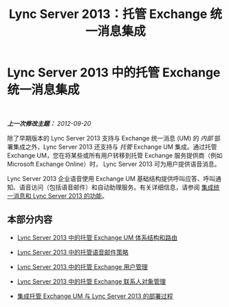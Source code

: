 ﻿---
title: Lync Server 2013：托管 Exchange 统一消息集成
TOCTitle: 托管 Exchange 统一消息集成
ms:assetid: f4de0165-da3b-499e-98fc-28ddd0db02d5
ms:mtpsurl: https://technet.microsoft.com/zh-cn/library/Gg413027(v=OCS.15)
ms:contentKeyID: 49314752
ms.date: 05/19/2016
mtps_version: v=OCS.15
ms.translationtype: HT
---

# Lync Server 2013 中的托管 Exchange 统一消息集成

 

_**上一次修改主题：** 2012-09-20_

除了早期版本的 Lync Server 2013 支持与 Exchange 统一消息 (UM) 的 *内部* 部署集成之外，Lync Server 2013 还支持与 *托管* Exchange UM 集成。通过托管 Exchange UM，您在将某些或所有用户转移到托管 Exchange 服务提供商（例如 Microsoft Exchange Online）时， Lync Server 2013 可为用户提供语音消息。

Lync Server 2013 企业语音使用 Exchange UM 基础结构提供呼叫应答、呼叫通知、语音访问（包括语音邮件）和自动助理服务。有关详细信息，请参阅 [集成统一消息和 Lync Server 2013 的功能](lync-server-2013-features-of-integrated-unified-messaging.md)。

## 本部分内容

  - [Lync Server 2013 中的托管 Exchange UM 体系结构和路由](lync-server-2013-hosted-exchange-um-architecture-and-routing.md)

  - [Lync Server 2013 中的托管语音邮件策略](lync-server-2013-hosted-voice-mail-policies.md)

  - [Lync Server 2013 中的托管 Exchange 用户管理](lync-server-2013-hosted-exchange-user-management.md)

  - [Lync Server 2013 中的托管 Exchange 联系人对象管理](lync-server-2013-hosted-exchange-contact-object-management.md)

  - [集成托管 Exchange UM 与 Lync Server 2013 的部署过程](lync-server-2013-deployment-process-for-integrating-hosted-exchange-um.md)

